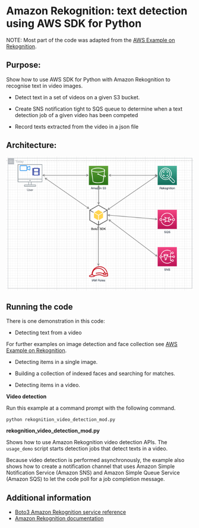 # Amazon Rekognition:  text detection using AWS SDK for Python 



NOTE: Most part of the code was adapted from the [AWS Example on Rekognition]( https://github.com/awsdocs/aws-doc-sdk-examples/tree/master/python/example_code/rekognition). 

## Purpose:

Show how to use AWS SDK for Python with Amazon Rekognition to recognise text in video images.

- Detect text in a set of videos on a given S3 bucket.

- Create SNS notification tight to SQS queue to determine when a text detection job of a given video has been competed

- Record texts extracted from the video in a json file

  

## Architecture:

![image-20210602153523991](README.assets/image-20210602153523991.png)





## Running the code

There is one demonstration in this code:

* Detecting text from a video

For further examples on image detection and face collection see [AWS Example on Rekognition]( https://github.com/awsdocs/aws-doc-sdk-examples/tree/master/python/example_code/rekognition). 

* Detecting items in a single image.

* Building a collection of indexed faces and searching for matches.

* Detecting items in a video.

  

**Video detection**

Run this example at a command prompt with the following command.

```
python rekognition_video_detection_mod.py
```

**rekognition_video_detection_mod.py**

Shows how to use Amazon Rekognition video detection APIs. The `usage_demo` script 
starts detection jobs that detect texts in a video. 

Because video detection is performed asynchronously, the example also shows how to create 
a notification channel that uses Amazon Simple Notification Service (Amazon SNS) and
Amazon Simple Queue Service (Amazon SQS) to let the code poll for a job completion 
message.

## Additional information

- [Boto3 Amazon Rekognition service reference](https://boto3.amazonaws.com/v1/documentation/api/latest/reference/services/rekognition.html)
- [Amazon Rekognition documentation](https://docs.aws.amazon.com/rekognition)

